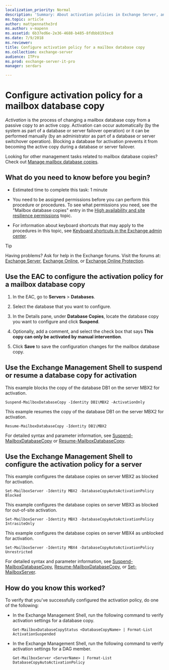 ```yaml
---
localization_priority: Normal
description: 'Summary: About activation policies in Exchange Server, and how to configure them on mailbox database copies.'
ms.topic: article
author: mattpennathe3rd
ms.author: v-mapenn
ms.assetid: 6b37ed6e-2e36-4688-b485-8fdbb8193ec8
ms.date: 7/9/2018
ms.reviewer:
title: Configure activation policy for a mailbox database copy
ms.collection: exchange-server
audience: ITPro
ms.prod: exchange-server-it-pro
manager: serdars

---
```


# Configure activation policy for a mailbox database copy

 *Activation* is the process of changing a mailbox database copy from a passive copy to an active copy. Activation can occur automatically (by the system as part of a database or server failover operation) or it can be performed manually (by an administrator as part of a database or server switchover operation). Blocking a database for activation prevents it from becoming the active copy during a database or server failover.

Looking for other management tasks related to mailbox database copies? Check out [Manage mailbox database copies](manage-database-copies.md).

## What do you need to know before you begin?

- Estimated time to complete this task: 1 minute

- You need to be assigned permissions before you can perform this procedure or procedures. To see what permissions you need, see the "Mailbox database copies" entry in the [High availability and site resilience permissions](../../permissions/feature-permissions/ha-permissions.md) topic.

- For information about keyboard shortcuts that may apply to the procedures in this topic, see [Keyboard shortcuts in the Exchange admin center](../../about-documentation/exchange-admin-center-keyboard-shortcuts.md).

> [!TIP]
> Having problems? Ask for help in the Exchange forums. Visit the forums at: [Exchange Server](https://go.microsoft.com/fwlink/p/?linkId=60612), [Exchange Online](https://go.microsoft.com/fwlink/p/?linkId=267542), or [Exchange Online Protection](https://go.microsoft.com/fwlink/p/?linkId=285351).

## Use the EAC to configure the activation policy for a mailbox database copy
<a name="UseEMC"> </a>

1. In the EAC, go to **Servers** \> **Databases**.

2. Select the database that you want to configure.

3. In the Details pane, under **Database Copies**, locate the database copy you want to configure and click **Suspend**.

4. Optionally, add a comment, and select the check box that says **This copy can only be activated by manual intervention**.

5. Click **Save** to save the configuration changes for the mailbox database copy.

## Use the Exchange Management Shell to suspend or resume a database copy for activation
<a name="UseEMC"> </a>

This example blocks the copy of the database DB1 on the server MBX2 for activation.

```
Suspend-MailboxDatabaseCopy -Identity DB1\MBX2 -ActivationOnly
```

This example resumes the copy of the database DB1 on the server MBX2 for activation.

```
Resume-MailboxDatabaseCopy -Identity DB1\MBX2
```

For detailed syntax and parameter information, see [Suspend-MailboxDatabaseCopy](https://technet.microsoft.com/library/b6e03402-706e-40c6-b392-92e3da21b5c0.aspx) or [Resume-MailboxDatabaseCopy](https://technet.microsoft.com/library/3d90b006-9914-415b-9a1f-730bd91c8548.aspx).

## Use the Exchange Management Shell to configure the activation policy for a server
<a name="UseEMC"> </a>

This example configures the database copies on server MBX2 as blocked for activation.

```
Set-MailboxServer -Identity MBX2 -DatabaseCopyAutoActivationPolicy Blocked
```

This example configures the database copies on server MBX3 as blocked for out-of-site activation.

```
Set-MailboxServer -Identity MBX3 -DatabaseCopyAutoActivationPolicy IntrasiteOnly
```

This example configures the database copies on server MBX4 as unblocked for activation.

```
Set-MailboxServer -Identity MBX4 -DatabaseCopyAutoActivationPolicy Unrestricted
```

For detailed syntax and parameter information, see [Suspend-MailboxDatabaseCopy](https://technet.microsoft.com/library/b6e03402-706e-40c6-b392-92e3da21b5c0.aspx), [Resume-MailboxDatabaseCopy](https://technet.microsoft.com/library/3d90b006-9914-415b-9a1f-730bd91c8548.aspx), or [Set-MailboxServer](https://technet.microsoft.com/library/6a229126-b863-4f07-b024-a39c93b253f7.aspx).

## How do you know this worked?
<a name="UseEMC"> </a>

To verify that you've successfully configured the activation policy, do one of the following:

- In the Exchange Management Shell, run the following command to verify activation settings for a database copy.

  ```
  Get-MailboxDatabaseCopyStatus <DatabaseCopyName> | Format-List ActivationSuspended
  ```

- In the Exchange Management Shell, run the following command to verify activation settings for a DAG member.

  ```
  Get-MailboxServer <ServerName> | Format-List DatabaseCopyAutoActivationPolicy
  ```
